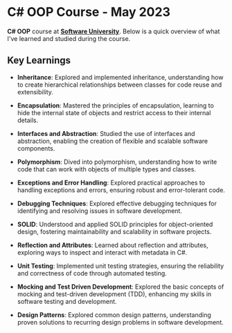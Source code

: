 # C# OOP Course - May 2023

**C# OOP** course at **[Software University](https://softuni.bg/)**. Below is a quick overview of what I've learned and studied during the course.

## Key Learnings

- **Inheritance**: Explored and implemented inheritance, understanding how to create hierarchical relationships between classes for code reuse and extensibility.
  
- **Encapsulation**: Mastered the principles of encapsulation, learning to hide the internal state of objects and restrict access to their internal details.

- **Interfaces and Abstraction**: Studied the use of interfaces and abstraction, enabling the creation of flexible and scalable software components.

- **Polymorphism**: Dived into polymorphism, understanding how to write code that can work with objects of multiple types and classes.

- **Exceptions and Error Handling**: Explored practical approaches to handling exceptions and errors, ensuring robust and error-tolerant code.

- **Debugging Techniques**: Explored effective debugging techniques for identifying and resolving issues in software development.

- **SOLID**: Understood and applied SOLID principles for object-oriented design, fostering maintainability and scalability in software projects.

- **Reflection and Attributes**: Learned about reflection and attributes, exploring ways to inspect and interact with metadata in C#.

- **Unit Testing**: Implemented unit testing strategies, ensuring the reliability and correctness of code through automated testing.
 
- **Mocking and Test Driven Development**: Explored the basic concepts of mocking and test-driven development (TDD), enhancing my skills in software testing and development.

- **Design Patterns**: Explored common design patterns, understanding proven solutions to recurring design problems in software development.
